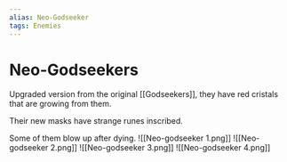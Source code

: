 ```yaml
---
alias: Neo-Godseeker
tags: Enemies
---
```

# Neo-Godseekers
Upgraded version from the original [[Godseekers]], they have red cristals that are growing from them. 

Their new masks have strange runes inscribed.

Some of them blow up after dying.
![[Neo-godseeker 1.png]]
![[Neo-godseeker 2.png]]
![[Neo-godseeker 3.png]]
![[Neo-godseeker 4.png]]